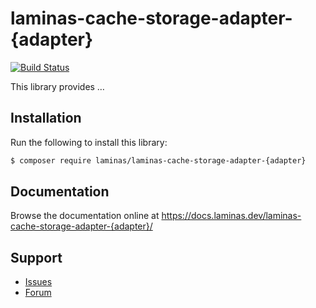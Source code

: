 # laminas-cache-storage-adapter-{adapter}

[![Build Status](https://github.com/laminas/laminas-cache-storage-adapter-{adapter}/workflows/continuous-integration.yml/badge.svg)](https://github.com/laminas/laminas-cache-storage-adapter-{adapter}/actions/workflows/continuous-integration.yml)

This library provides …

## Installation

Run the following to install this library:

```bash
$ composer require laminas/laminas-cache-storage-adapter-{adapter}
```

## Documentation

Browse the documentation online at https://docs.laminas.dev/laminas-cache-storage-adapter-{adapter}/

## Support

* [Issues](https://github.com/laminas/laminas-cache-storage-adapter-{adapter}/issues/)
* [Forum](https://discourse.laminas.dev/)

